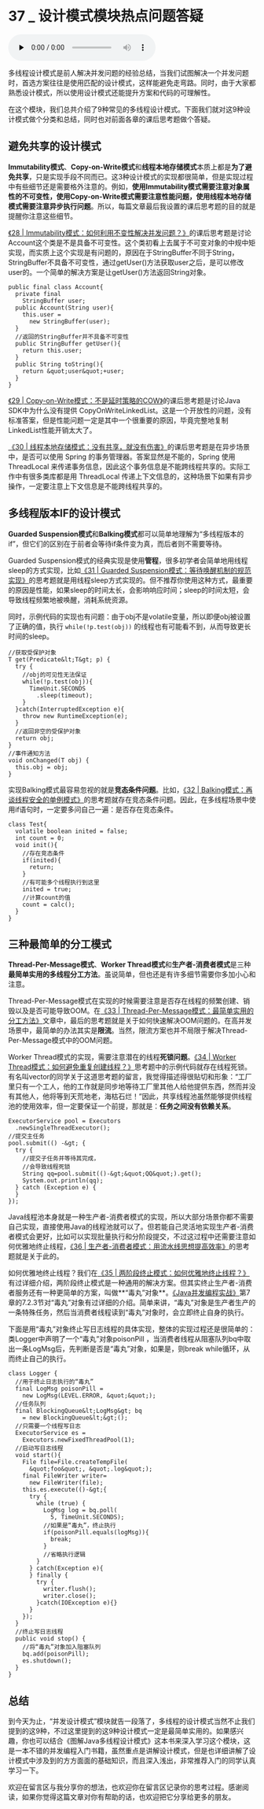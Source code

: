 # 37 _ 设计模式模块热点问题答疑

<audio id="audio" title="37 | 设计模式模块热点问题答疑" controls="" preload="none"><source id="mp3" src="https://static001.geekbang.org/resource/audio/18/e4/182e9c98c3f15dba1035af1defc512e4.mp3"></audio>

多线程设计模式是前人解决并发问题的经验总结，当我们试图解决一个并发问题时，首选方案往往是使用匹配的设计模式，这样能避免走弯路。同时，由于大家都熟悉设计模式，所以使用设计模式还能提升方案和代码的可理解性。

在这个模块，我们总共介绍了9种常见的多线程设计模式。下面我们就对这9种设计模式做个分类和总结，同时也对前面各章的课后思考题做个答疑。

## 避免共享的设计模式

**Immutability模式**、**Copy-on-Write模式**和**线程本地存储模式**本质上都是**为了避免共享**，只是实现手段不同而已。这3种设计模式的实现都很简单，但是实现过程中有些细节还是需要格外注意的。例如，**使用Immutability模式需要注意对象属性的不可变性，使用Copy-on-Write模式需要注意性能问题，使用线程本地存储模式需要注意异步执行问题**。所以，每篇文章最后我设置的课后思考题的目的就是提醒你注意这些细节。

[《28 | Immutability模式：如何利用不变性解决并发问题？》](https://time.geekbang.org/column/article/92856)的课后思考题是讨论Account这个类是不是具备不可变性。这个类初看上去属于不可变对象的中规中矩实现，而实质上这个实现是有问题的，原因在于StringBuffer不同于String，StringBuffer不具备不可变性，通过getUser()方法获取user之后，是可以修改user的。一个简单的解决方案是让getUser()方法返回String对象。

```
public final class Account{
  private final 
    StringBuffer user;
  public Account(String user){
    this.user = 
      new StringBuffer(user);
  }
  //返回的StringBuffer并不具备不可变性
  public StringBuffer getUser(){
    return this.user;
  }
  public String toString(){
    return &quot;user&quot;+user;
  }
}

```

[《29 | Copy-on-Write模式：不是延时策略的COW》](https://time.geekbang.org/column/article/93154)的课后思考题是讨论Java SDK中为什么没有提供 CopyOnWriteLinkedList。这是一个开放性的问题，没有标准答案，但是性能问题一定是其中一个很重要的原因，毕竟完整地复制LinkedList性能开销太大了。

[《30 | 线程本地存储模式：没有共享，就没有伤害》](https://time.geekbang.org/column/article/93745)的课后思考题是在异步场景中，是否可以使用 Spring 的事务管理器。答案显然是不能的，Spring 使用 ThreadLocal 来传递事务信息，因此这个事务信息是不能跨线程共享的。实际工作中有很多类库都是用 ThreadLocal 传递上下文信息的，这种场景下如果有异步操作，一定要注意上下文信息是不能跨线程共享的。

## 多线程版本IF的设计模式

**Guarded Suspension模式**和**Balking模式**都可以简单地理解为“多线程版本的if”，但它们的区别在于前者会等待if条件变为真，而后者则不需要等待。

Guarded Suspension模式的经典实现是使用**管程**，很多初学者会简单地用线程sleep的方式实现，比如[《31 | Guarded Suspension模式：等待唤醒机制的规范实现》](https://time.geekbang.org/column/article/94097)的思考题就是用线程sleep方式实现的。但不推荐你使用这种方式，最重要的原因是性能，如果sleep的时间太长，会影响响应时间；sleep的时间太短，会导致线程频繁地被唤醒，消耗系统资源。

同时，示例代码的实现也有问题：由于obj不是volatile变量，所以即便obj被设置了正确的值，执行 `while(!p.test(obj))` 的线程也有可能看不到，从而导致更长时间的sleep。

```
//获取受保护对象  
T get(Predicate&lt;T&gt; p) {
  try {
    //obj的可见性无法保证
    while(!p.test(obj)){
      TimeUnit.SECONDS
        .sleep(timeout);
    }
  }catch(InterruptedException e){
    throw new RuntimeException(e);
  }
  //返回非空的受保护对象
  return obj;
}
//事件通知方法
void onChanged(T obj) {
  this.obj = obj;
}

```

实现Balking模式最容易忽视的就是**竞态条件问题**。比如，[《32 | Balking模式：再谈线程安全的单例模式》](https://time.geekbang.org/column/article/94604)的思考题就存在竞态条件问题。因此，在多线程场景中使用if语句时，一定要多问自己一遍：是否存在竞态条件。

```
class Test{
  volatile boolean inited = false;
  int count = 0;
  void init(){
    //存在竞态条件
    if(inited){
      return;
    }
    //有可能多个线程执行到这里
    inited = true;
    //计算count的值
    count = calc();
  }
}  

```

## 三种最简单的分工模式

**Thread-Per-Message模式**、**Worker Thread模式**和**生产者-消费者模式**是三种**最简单实用的多线程分工方法**。虽说简单，但也还是有许多细节需要你多加小心和注意。

Thread-Per-Message模式在实现的时候需要注意是否存在线程的频繁创建、销毁以及是否可能导致OOM。在[《33 | Thread-Per-Message模式：最简单实用的分工方法》](https://time.geekbang.org/column/article/95098)文章中，最后的思考题就是关于如何快速解决OOM问题的。在高并发场景中，最简单的办法其实是**限流**。当然，限流方案也并不局限于解决Thread-Per-Message模式中的OOM问题。

Worker Thread模式的实现，需要注意潜在的线程**死锁问题**。[《34 | Worker Thread模式：如何避免重复创建线程？》](https://time.geekbang.org/column/article/95525)思考题中的示例代码就存在线程死锁。有名叫vector的同学关于这道思考题的留言，我觉得描述得很贴切和形象：“工厂里只有一个工人，他的工作就是同步地等待工厂里其他人给他提供东西，然而并没有其他人，他将等到天荒地老，海枯石烂！”因此，共享线程池虽然能够提供线程池的使用效率，但一定要保证一个前提，那就是：**任务之间没有依赖关系**。

```
ExecutorService pool = Executors
  .newSingleThreadExecutor();
//提交主任务
pool.submit(() -&gt; {
  try {
    //提交子任务并等待其完成，
    //会导致线程死锁
    String qq=pool.submit(()-&gt;&quot;QQ&quot;).get();
    System.out.println(qq);
  } catch (Exception e) {
  }
});

```

Java线程池本身就是一种生产者-消费者模式的实现，所以大部分场景你都不需要自己实现，直接使用Java的线程池就可以了。但若能自己灵活地实现生产者-消费者模式会更好，比如可以实现批量执行和分阶段提交，不过这过程中还需要注意如何优雅地终止线程，[《36 | 生产者-消费者模式：用流水线思想提高效率》](https://time.geekbang.org/column/article/96168)的思考题就是关于此的。

如何优雅地终止线程？我们在[《35 | 两阶段终止模式：如何优雅地终止线程？》](https://time.geekbang.org/column/article/95847)有过详细介绍，两阶段终止模式是一种通用的解决方案。但其实终止生产者-消费者服务还有一种更简单的方案，叫做**“毒丸”对象**。[《Java并发编程实战》](time://mall?url=https%3A%2F%2Fh5.youzan.com%2Fv2%2Fgoods%2F2758xqdzr6uuw)第7章的7.2.3节对“毒丸”对象有过详细的介绍。简单来讲，“毒丸”对象是生产者生产的一条特殊任务，然后当消费者线程读到“毒丸”对象时，会立即终止自身的执行。

下面是用“毒丸”对象终止写日志线程的具体实现，整体的实现过程还是很简单的：类Logger中声明了一个“毒丸”对象poisonPill ，当消费者线程从阻塞队列bq中取出一条LogMsg后，先判断是否是“毒丸”对象，如果是，则break while循环，从而终止自己的执行。

```
class Logger {
  //用于终止日志执行的“毒丸”
  final LogMsg poisonPill = 
    new LogMsg(LEVEL.ERROR, &quot;&quot;);
  //任务队列  
  final BlockingQueue&lt;LogMsg&gt; bq
    = new BlockingQueue&lt;&gt;();
  //只需要一个线程写日志
  ExecutorService es = 
    Executors.newFixedThreadPool(1);
  //启动写日志线程
  void start(){
    File file=File.createTempFile(
      &quot;foo&quot;, &quot;.log&quot;);
    final FileWriter writer=
      new FileWriter(file);
    this.es.execute(()-&gt;{
      try {
        while (true) {
          LogMsg log = bq.poll(
            5, TimeUnit.SECONDS);
          //如果是“毒丸”，终止执行  
          if(poisonPill.equals(logMsg)){
            break;
          }  
          //省略执行逻辑
        }
      } catch(Exception e){
      } finally {
        try {
          writer.flush();
          writer.close();
        }catch(IOException e){}
      }
    });  
  }
  //终止写日志线程
  public void stop() {
    //将“毒丸”对象加入阻塞队列
    bq.add(poisonPill);
    es.shutdown();
  }
}

```

## 总结

到今天为止，“并发设计模式”模块就告一段落了，多线程的设计模式当然不止我们提到的这9种，不过这里提到的这9种设计模式一定是最简单实用的。如果感兴趣，你也可以结合《图解Java多线程设计模式》这本书来深入学习这个模块，这是一本不错的并发编程入门书籍，虽然重点是讲解设计模式，但是也详细讲解了设计模式中涉及到的方方面面的基础知识，而且深入浅出，非常推荐入门的同学认真学习一下。

欢迎在留言区与我分享你的想法，也欢迎你在留言区记录你的思考过程。感谢阅读，如果你觉得这篇文章对你有帮助的话，也欢迎把它分享给更多的朋友。


